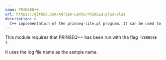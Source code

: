 ```yaml
---
name: PRINSEQ++
url: https://github.com/Adrian-Cantu/PRINSEQ-plus-plus
description: >
  C++ implementation of the prinseq-lite.pl program. It can be used to filter, reformat or trim genomic and metagenomic sequence data
---
```


This module requires that PRINSEQ++ has been run with the flag `-VERBOSE 1`.

It uses the log file name as the sample name.

